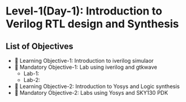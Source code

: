 # Level-1(Day-1): Introduction to Verilog RTL design and Synthesis

## List of Objectives

- :book: Learning Objective-1: Introduction to iverilog simulaor
- :dart: Mandatory Objective-1: Lab using iverilog and gtkwave
   - Lab-1:
   - Lab-2:
- :book: Learning Objective-2: Introduction to Yosys and Logic synthesis
- :dart: Mandatory Objective-2: Labs using Yosys and SKY130 PDK

